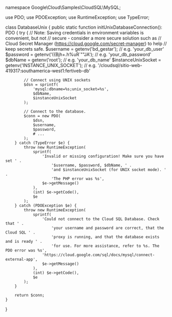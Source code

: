 namespace Google\Cloud\Samples\CloudSQL\MySQL;

use PDO;
use PDOException;
use RuntimeException;
use TypeError;

class DatabaseUnix
{
    public static function initUnixDatabaseConnection(): PDO
    {
        try {
            // Note: Saving credentials in environment variables is convenient, but not
            // secure - consider a more secure solution such as
            // Cloud Secret Manager (https://cloud.google.com/secret-manager) to help
            // keep secrets safe.
            $username = getenv('bd_gestar'); // e.g. 'your_db_user'
            $password = getenv('({Bjh+.h%uR`""JA'); // e.g. 'your_db_password'
            $dbName = getenv('root'); // e.g. 'your_db_name'
            $instanceUnixSocket = getenv('INSTANCE_UNIX_SOCKET'); // e.g. '/cloudsql/sitio-web-419317:southamerica-west1:fertiveb-db'

            // Connect using UNIX sockets
            $dsn = sprintf(
                'mysql:dbname=%s;unix_socket=%s',
                $dbName,
                $instanceUnixSocket
            );

            // Connect to the database.
            $conn = new PDO(
                $dsn,
                $username,
                $password,
                # ...
            );
        } catch (TypeError $e) {
            throw new RuntimeException(
                sprintf(
                    'Invalid or missing configuration! Make sure you have set ' .
                        '$username, $password, $dbName, ' .
                        'and $instanceUnixSocket (for UNIX socket mode). ' .
                        'The PHP error was %s',
                    $e->getMessage()
                ),
                (int) $e->getCode(),
                $e
            );
        } catch (PDOException $e) {
            throw new RuntimeException(
                sprintf(
                    'Could not connect to the Cloud SQL Database. Check that ' .
                        'your username and password are correct, that the Cloud SQL ' .
                        'proxy is running, and that the database exists and is ready ' .
                        'for use. For more assistance, refer to %s. The PDO error was %s',
                    'https://cloud.google.com/sql/docs/mysql/connect-external-app',
                    $e->getMessage()
                ),
                (int) $e->getCode(),
                $e
            );
        }

        return $conn;
    }
}
